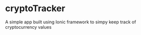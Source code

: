 # cryptoTracker
A simple app built using Ionic framework to simpy keep track of cryptocurrency values
